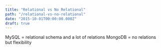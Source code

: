 ```yaml
---
title: "Relational vs No Relational"
path: "/relational-vs-no-relational"
date: "2015-10-01T00:00:00.000Z"
draft: true
---
```


MySQL = relational schema and a lot of relations
MongoDB = no relations but flexibility
